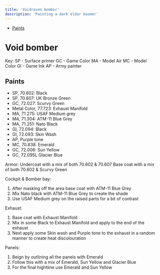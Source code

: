 ```yaml
---
title: 'Voidraven bomber'
description: 'Painting a dark eldar boomer'
---
```


- <a href="#Paints">Paints</a>

# Void bomber

Key:
SP - Surface primer
GC - Game Color
MA - Model Air
MC - Model Color
GI - Game Ink
AP - Army painter

## Paints

- SP, 70.602: Black
- SP, 70.607: UK Bronze Green
- GC, 72.027: Scurvy Green
- Metal Color, 77.723: Exhaust Manifold
- MA, 71.275: USAF Medium grey
- MA, 71.304: ATM-11 Blue Grey
- MA, 71.251: Nato Black
- GI, 72.094: Black
- GI, 72.093: Skin Wash
- AP, Purple tone
- MC, 70.838: Emerald
- GC, 72.006: Sun Yellow
- GC, 72.095L Glacier Blue

Armor:
Undercoat with a mix of both 70.602 & 70.607
Base coat with a mix of both 70.602 & Scurvy Green

Cockpit & Bomber bay:

1. After masking off the area base coat with ATM-11 Blue Grey
2. Mix Nato black with ATM-11 Blue Grey to create the shade
3. Use USAF Medium grey on the raised parts for a bit of contrast

Exhaust:

1. Base coat with Exhaust Manifold
2. Mix in some Black to Exhaust Manifold and apply to the end of the exhaust
3. Next apply some Skin wash and Purple tone to the exhaust in a random manner to create heat discolouration

Panels:

1. Beign by outlining all the panels with Emerald
2. Follow this with a mix of Emerald, Sun Yellow and Glacier Blue
3. For the final hightline use Emerald and Sun Yellow
